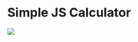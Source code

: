 # Simple JS Calculator

![](https://github.com/lvcc-wad/Students/blob/master/ACT/Macapagal-Rangel-Angelo/Simple-JS-Calculator/Calculator/calculator.png)

